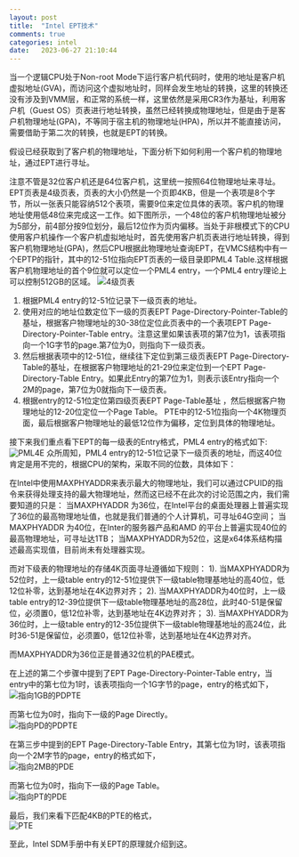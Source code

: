 ```yaml
---
layout: post
title:  "Intel EPT技术"
comments: true
categories: intel
date:   2023-06-27 21:10:44
---
```


当一个逻辑CPU处于Non-root Mode下运行客户机代码时，使用的地址是客户机虚拟地址(GVA)，而访问这个虚拟地址时，同样会发生地址的转换，这里的转换还没有涉及到VMM层，和正常的系统一样，这里依然是采用CR3作为基址，利用客户机（Guest OS）页表进行地址转换，虽然已经转换成物理地址，但是由于是客户机物理地址(GPA)，不等同于宿主机的物理地址(HPA)，所以并不能直接访问，需要借助于第二次的转换，也就是EPT的转换。

假设已经获取到了客户机的物理地址，下面分析下如何利用一个客户机的物理地址，通过EPT进行寻址。

注意不管是32位客户机还是64位客户机，这里统一按照64位物理地址来寻址。EPT页表是4级页表，页表的大小仍然是一个页即4KB，但是一个表项是8个字节，所以一张表只能容纳512个表项，需要9位来定位具体的表项。客户机的物理地址使用低48位来完成这一工作。如下图所示，一个48位的客户机物理地址被分为5部分，前4部分按9位划分，最后12位作为页内偏移。当处于非根模式下的CPU使用客户机操作一个客户机虚拟地址时，首先使用客户机页表进行地址转换，得到客户机物理地址(GPA)，然后CPU根据此物理地址查询EPT，在VMCS结构中有一个EPTP的指针，其中的12-51位指向EPT页表的一级目录即PML4 Table.这样根据客户机物理地址的首个9位就可以定位一个PML4 entry，一个PML4 entry理论上可以控制512GB的区域。
![4级页表](https://github.com/lbbxsxlz/lbbxsxlz.github.io/raw/master/images/intel_ept/4-level-paging.jpg)
1. 根据PML4 entry的12-51位记录下一级页表的地址。
2. 使用对应的地址位数定位下一级的页表EPT Page-Directory-Pointer-Table的基址，根据客户物理地址的30-38位定位此页表中的一个表项EPT Page-Directory-Pointer-Table entry。注意这里如果该表项的第7位为1，该表项指向一个1G字节的page.第7位为0，则指向下一级页表。
3. 然后根据表项中的12-51位，继续往下定位到第三级页表EPT Page-Directory-Table的基址，在根据客户物理地址的21-29位来定位到一个EPT Page-Directory-Table Entry。如果此Entry的第7位为1，则表示该Entry指向一个2M的page，第7位为0就指向下一级页表。
4. 根据entry的12-51位定位第四级页表EPT Page-Table基址 ，然后根据客户物理地址的12-20位定位一个Page Table。
PTE中的12-51位指向一个4K物理页面，最后根据客户物理地址的最低12位作为偏移，定位到具体的物理地址。

接下来我们重点看下EPT的每一级表的Entry格式，PML4 entry的格式如下:<br>
![PML4E](https://github.com/lbbxsxlz/lbbxsxlz.github.io/raw/master/images/intel_ept/PML4E.jpg)
众所周知，PML4 entry的12-51位记录下一级页表的地址，而这40位肯定是用不完的，根据CPU的架构，采取不同的位数，具体如下：

在Intel中使用MAXPHYADDR来表示最大的物理地址，我们可以通过CPUID的指令来获得处理支持的最大物理地址，然而这已经不在此次的讨论范围之内，我们需要知道的只是：
当MAXPHYADDR 为36位，在Intel平台的桌面处理器上普遍实现了36位的最高物理地址值，也就是我们普通的个人计算机，可寻址64G空间；
当MAXPHYADDR 为40位，在Inter的服务器产品和AMD 的平台上普遍实现40位的最高物理地址，可寻址达1TB；
当MAXPHYADDR为52位，这是x64体系结构描述最高实现值，目前尚未有处理器实现。

而对下级表的物理地址的存储4K页面寻址遵循如下规则：
1). 当MAXPHYADDR为52位时，上一级table entry的12-51位提供下一级table物理基地址的高40位，低12位补零，达到基地址在4K边界对齐；
2). 当MAXPHYADDR为40位时，上一级table entry的12-39位提供下一级table物理基地址的高28位，此时40-51是保留位，必须置0，低12位补零，达到基地址在4K边界对齐；
3). 当MAXPHYADDR为36位时，上一级table entry的12-35位提供下一级table物理基地址的高24位，此时36-51是保留位，必须置0，低12位补零，达到基地址在4K边界对齐。

而MAXPHYADDR为36位正是普通32位机的PAE模式。

在上述的第二个步骤中提到了EPT Page-Directory-Pointer-Table entry，当entry中的第七位为1时，该表项指向一个1G字节的page，entry的格式如下，<br>
![指向1GB的PDPTE](https://github.com/lbbxsxlz/lbbxsxlz.github.io/raw/master/images/intel_ept/PDPTE-1GBytes.jpg)

而第七位为0时，指向下一级的Page Directly。<br>
![指向PD的PDPTE](https://github.com/lbbxsxlz/lbbxsxlz.github.io/raw/master/images/intel_ept/PDPTE.jpg)

在第三步中提到的EPT Page-Directory-Table Entry，其第七位为1时，该表项指向一个2M字节的page，entry的格式如下，<br>
![指向2MB的PDE](https://github.com/lbbxsxlz/lbbxsxlz.github.io/raw/master/images/intel_ept/PDE-2MBytes.jpg)

而第七位为0时，指向下一级的Page Table。<br>
![指向PT的PDE](https://github.com/lbbxsxlz/lbbxsxlz.github.io/raw/master/images/intel_ept/PDE.jpg)

最后，我们来看下匹配4KB的PTE的格式，<br>
![PTE](https://github.com/lbbxsxlz/lbbxsxlz.github.io/raw/master/images/intel_ept/PTE.jpg)

至此，Intel SDM手册中有关EPT的原理就介绍到这。